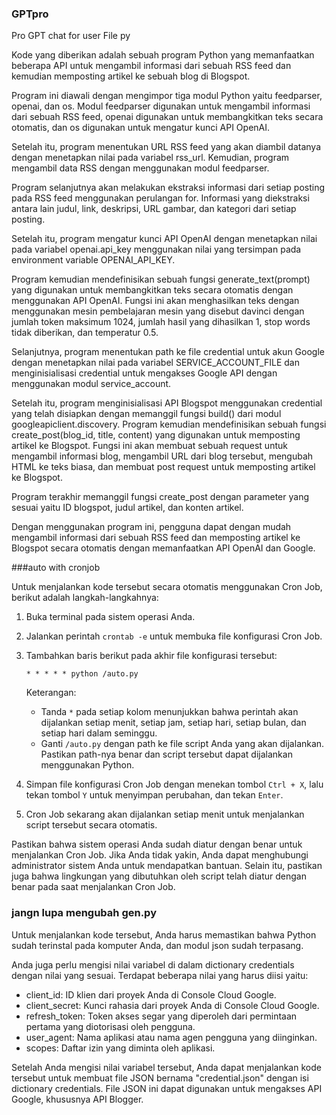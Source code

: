 ### GPTpro
Pro GPT chat for user
File py

Kode yang diberikan adalah sebuah program Python yang memanfaatkan beberapa API untuk mengambil informasi dari sebuah RSS feed dan kemudian memposting artikel ke sebuah blog di Blogspot.

Program ini diawali dengan mengimpor tiga modul Python yaitu feedparser, openai, dan os. Modul feedparser digunakan untuk mengambil informasi dari sebuah RSS feed, openai digunakan untuk membangkitkan teks secara otomatis, dan os digunakan untuk mengatur kunci API OpenAI.

Setelah itu, program menentukan URL RSS feed yang akan diambil datanya dengan menetapkan nilai pada variabel rss_url. Kemudian, program mengambil data RSS dengan menggunakan modul feedparser.

Program selanjutnya akan melakukan ekstraksi informasi dari setiap posting pada RSS feed menggunakan perulangan for. Informasi yang diekstraksi antara lain judul, link, deskripsi, URL gambar, dan kategori dari setiap posting.

Setelah itu, program mengatur kunci API OpenAI dengan menetapkan nilai pada variabel openai.api_key menggunakan nilai yang tersimpan pada environment variable OPENAI_API_KEY.

Program kemudian mendefinisikan sebuah fungsi generate_text(prompt) yang digunakan untuk membangkitkan teks secara otomatis dengan menggunakan API OpenAI. Fungsi ini akan menghasilkan teks dengan menggunakan mesin pembelajaran mesin yang disebut davinci dengan jumlah token maksimum 1024, jumlah hasil yang dihasilkan 1, stop words tidak diberikan, dan temperatur 0.5.

Selanjutnya, program menentukan path ke file credential untuk akun Google dengan menetapkan nilai pada variabel SERVICE_ACCOUNT_FILE dan menginisialisasi credential untuk mengakses Google API dengan menggunakan modul service_account.

Setelah itu, program menginisialisasi API Blogspot menggunakan credential yang telah disiapkan dengan memanggil fungsi build() dari modul googleapiclient.discovery. Program kemudian mendefinisikan sebuah fungsi create_post(blog_id, title, content) yang digunakan untuk memposting artikel ke Blogspot. Fungsi ini akan membuat sebuah request untuk mengambil informasi blog, mengambil URL dari blog tersebut, mengubah HTML ke teks biasa, dan membuat post request untuk memposting artikel ke Blogspot.

Program terakhir memanggil fungsi create_post dengan parameter yang sesuai yaitu ID blogspot, judul artikel, dan konten artikel.

Dengan menggunakan program ini, pengguna dapat dengan mudah mengambil informasi dari sebuah RSS feed dan memposting artikel ke Blogspot secara otomatis dengan memanfaatkan API OpenAI dan Google.


###auto with cronjob

Untuk menjalankan kode tersebut secara otomatis menggunakan Cron Job, berikut adalah langkah-langkahnya:

1. Buka terminal pada sistem operasi Anda.
2. Jalankan perintah `crontab -e` untuk membuka file konfigurasi Cron Job.
3. Tambahkan baris berikut pada akhir file konfigurasi tersebut:

   ```
   * * * * * python /auto.py
   ```

   Keterangan:
   
   - Tanda `*` pada setiap kolom menunjukkan bahwa perintah akan dijalankan setiap menit, setiap jam, setiap hari, setiap bulan, dan setiap hari dalam seminggu.
   - Ganti `/auto.py` dengan path ke file script Anda yang akan dijalankan. Pastikan path-nya benar dan script tersebut dapat dijalankan menggunakan Python.
   
4. Simpan file konfigurasi Cron Job dengan menekan tombol `Ctrl + X`, lalu tekan tombol `Y` untuk menyimpan perubahan, dan tekan `Enter`.
5. Cron Job sekarang akan dijalankan setiap menit untuk menjalankan script tersebut secara otomatis.

Pastikan bahwa sistem operasi Anda sudah diatur dengan benar untuk menjalankan Cron Job. Jika Anda tidak yakin, Anda dapat menghubungi administrator sistem Anda untuk mendapatkan bantuan. Selain itu, pastikan juga bahwa lingkungan yang dibutuhkan oleh script telah diatur dengan benar pada saat menjalankan Cron Job.

### jangn lupa mengubah gen.py

Untuk menjalankan kode tersebut, Anda harus memastikan bahwa Python sudah terinstal pada komputer Anda, dan modul json sudah terpasang.

Anda juga perlu mengisi nilai variabel di dalam dictionary credentials dengan nilai yang sesuai. Terdapat beberapa nilai yang harus diisi yaitu:

- client_id: ID klien dari proyek Anda di Console Cloud Google.
- client_secret: Kunci rahasia dari proyek Anda di Console Cloud Google.
- refresh_token: Token akses segar yang diperoleh dari permintaan pertama yang diotorisasi oleh pengguna.
- user_agent: Nama aplikasi atau nama agen pengguna yang diinginkan.
- scopes: Daftar izin yang diminta oleh aplikasi.

Setelah Anda mengisi nilai variabel tersebut, Anda dapat menjalankan kode tersebut untuk membuat file JSON bernama "credential.json" dengan isi dictionary credentials. File JSON ini dapat digunakan untuk mengakses API Google, khususnya API Blogger.

